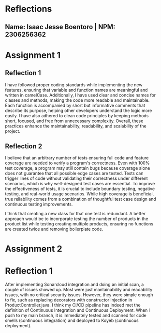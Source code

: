 # Reflections
## Name: Isaac Jesse Boentoro | NPM: 2306256362

# Assignment 1

## Reflection 1
I have followed proper coding standards while implementing the new features, ensuring that variable and function names are meaningful and written in camelCase. Additionally, I have used clear and concise names for classes and methods, making the code more readable and maintainable. Each function is accompanied by short but informative comments that describe its purpose, helping other developers understand the logic more easily. I have also adhered to clean code principles by keeping methods short, focused, and free from unnecessary complexity. Overall, these practices enhance the maintainability, readability, and scalability of the project.

## Reflection 2
I believe that an arbitrary number of tests ensuring full code and feature coverage are needed to verify a program's correctness. Even with 100% test coverage, a program may still contain bugs because coverage alone does not guarantee that all possible edge cases are tested. Tests can trigger lines of code without validating their correctness under different scenarios, which is why well-designed test cases are essential. To improve the effectiveness of tests, it is crucial to include boundary testing, negative testing, and real-world usage scenarios. While high coverage is beneficial, true reliability comes from a combination of thoughtful test case design and continuous testing improvements.

I think that creating a new class for that one test is redundant. A better approach would be to incorporate testing the number of products in the product list while testing creating multiple products, ensuring no functions are created twice and removing boilerplate code. 

# Assignment 2
 
# Reflection 1
After implementing Sonarcloud integration and doing an initial scan, a couple of issues showed up. Most were just mantainability and readability issues, with no critical security issues. However, they were simple enough to fix, such as replacing decorators with constructor injection in ProductController.java. I think my CI/CD pipeline has indeed met the definition of Continuous Integration and Continuous Deployment. When I push to my main branch, it is immediately tested and scanned for code smells (continuous integration) and deployed to Koyeb (continuous deployment).